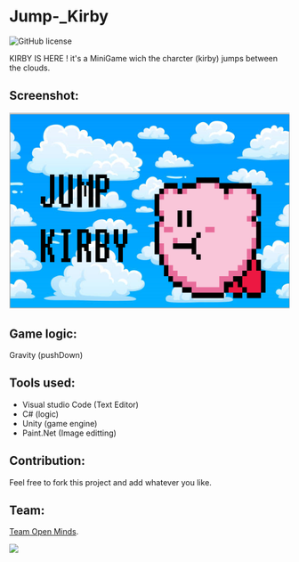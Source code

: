 # Jump-_Kirby

![GitHub license](https://img.shields.io/github/license/hero3131/Jump-_Kirby.svg)

KIRBY IS HERE !
it's a MiniGame wich the charcter (kirby) jumps between the clouds.


## Screenshot:
<img src="Screenshot\jk.PNG" />

## Game logic:
Gravity (pushDown)

## Tools used:
* Visual studio Code (Text Editor)
* C# (logic) 
* Unity (game engine)
* Paint.Net (Image editting)

## Contribution:
Feel free to fork this project and add whatever you like.

## Team:
[Team Open Minds](https://github.com/open-minds).

<img src="Screenshot/CutGif.gif" width ="500"/>
